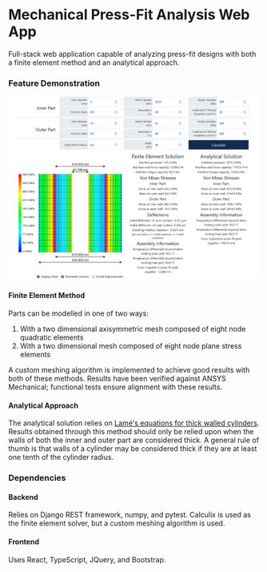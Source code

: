 
# Mechanical Press-Fit Analysis Web App
Full-stack web application capable of analyzing press-fit designs with both a finite element method and an analytical approach. 

### Feature Demonstration

![UI Overview](https://raw.githubusercontent.com/slehmann1/PressFits/master/SupportingInfo/Interface.PNG)
#### Finite Element Method
Parts can be modelled in one of two ways:

 1. With a two dimensional axisymmetric mesh composed of eight node quadratic elements
 2. With a two dimensional mesh composed of eight node plane stress elements
 
A custom meshing algorithm is implemented to achieve good results with both of these methods. Results have been verified against ANSYS Mechanical; functional tests ensure alignment with these results.
#### Analytical Approach
The analytical solution relies on [Lamé's equations for thick walled cylinders](https://courses.washington.edu/me354a/Thick%20Walled%20Cylinders.pdf). Results obtained through this method should only be relied upon when the walls of both the inner and outer part are considered thick. A general rule of thumb is that walls of a cylinder may be considered thick if they are at least one tenth of the cylinder radius.

### Dependencies

#### Backend
Relies on Django REST framework, numpy, and pytest. 
Calculix is used as the finite element solver, but a custom meshing algorithm is used. 

#### Frontend
Uses React, TypeScript, JQuery, and Bootstrap. 
